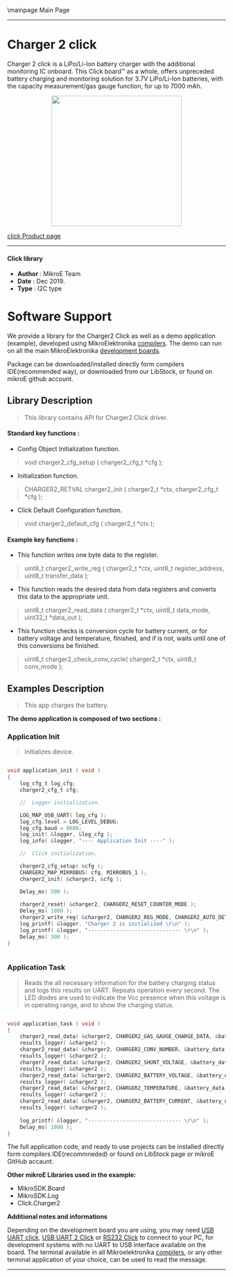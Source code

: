 \mainpage Main Page
 
 

---
# Charger 2 click

Charger 2 click is a LiPo/Li-Ion battery charger with the additional monitoring IC onboard. This Click board™ as a whole, offers unpreceded battery charging and monitoring solution for 3.7V LiPo/Li-Ion batteries, with the capacity measurement/gas gauge function, for up to 7000 mAh.

<p align="center">
  <img src="https://download.mikroe.com/images/click_for_ide/charger2_click.png" height=300px>
</p>

[click Product page](https://www.mikroe.com/charger-2-click)

---


#### Click library 

- **Author**        : MikroE Team
- **Date**          : Dec 2019.
- **Type**          : I2C type


# Software Support

We provide a library for the Charger2 Click 
as well as a demo application (example), developed using MikroElektronika 
[compilers](https:///shop.mikroe.com/compilers). 
The demo can run on all the main MikroElektronika [development boards](https:///shop.mikroe.com/development-boards).

Package can be downloaded/installed directly form compilers IDE(recommended way), or downloaded from our LibStock, or found on mikroE github account. 

## Library Description

> This library contains API for Charger2 Click driver.

#### Standard key functions :

- Config Object Initialization function.
> void charger2_cfg_setup ( charger2_cfg_t *cfg ); 
 
- Initialization function.
> CHARGER2_RETVAL charger2_init ( charger2_t *ctx, charger2_cfg_t *cfg );

- Click Default Configuration function.
> void charger2_default_cfg ( charger2_t *ctx );


#### Example key functions :

- This function writes one byte data to the register.
> uint8_t charger2_write_reg ( charger2_t *ctx, uint8_t register_address, uint8_t transfer_data );
 
- This function reads the desired data from data registers and converts this data to the appropriate unit.
> uint8_t charger2_read_data ( charger2_t *ctx, uint8_t data_mode, uint32_t *data_out );

- This function checks is conversion cycle for battery current, or for battery voltage and temperature, finished, and if is not, waits until one of this conversions be finished.
> uint8_t charger2_check_conv_cycle( charger2_t *ctx, uint8_t conv_mode );

## Examples Description

> This app charges the battery.

**The demo application is composed of two sections :**

### Application Init 

> Initializes device.

```c

void application_init ( void )
{
    log_cfg_t log_cfg;
    charger2_cfg_t cfg;

    //  Logger initialization.

    LOG_MAP_USB_UART( log_cfg );
    log_cfg.level = LOG_LEVEL_DEBUG;
    log_cfg.baud = 9600;
    log_init( &logger, &log_cfg );
    log_info( &logger, "---- Application Init ----" );

    //  Click initialization.

    charger2_cfg_setup( &cfg );
    CHARGER2_MAP_MIKROBUS( cfg, MIKROBUS_1 );
    charger2_init( &charger2, &cfg );

    Delay_ms( 500 );
    
    charger2_reset( &charger2, CHARGER2_RESET_COUNTER_MODE );
    Delay_ms( 1000 );
    charger2_write_reg( &charger2, CHARGER2_REG_MODE, CHARGER2_AUTO_DETECT | CHARGER2_14_BITS_RESOLUTION | CHARGER2_OPERATING_MODE );
    log_printf( &logger, "Charger 2 is initialized \r\n" );
    log_printf( &logger, "------------------------------ \r\n" );
    Delay_ms( 300 );
}
  
```

### Application Task

> Reads the all necessary information for the battery charging status and logs this results on UART.
> Repeats operation every second.
> The LED diodes are used to indicate the Vcc presence when this voltage is in operating range, and to show the charging status.

```c

void application_task ( void )
{
    charger2_read_data( &charger2, CHARGER2_GAS_GAUGE_CHARGE_DATA, &battery_data );
    results_logger( &charger2 );
    charger2_read_data( &charger2, CHARGER2_CONV_NUMBER, &battery_data );
    results_logger( &charger2 );
    charger2_read_data( &charger2, CHARGER2_SHUNT_VOLTAGE, &battery_data );
    results_logger( &charger2 );
    charger2_read_data( &charger2, CHARGER2_BATTERY_VOLTAGE, &battery_data );
    results_logger( &charger2 );
    charger2_read_data( &charger2, CHARGER2_TEMPERATURE, &battery_data );
    results_logger( &charger2 );
    charger2_read_data( &charger2, CHARGER2_BATTERY_CURRENT, &battery_data );
    results_logger( &charger2 );
    
    log_printf( &logger, "------------------------------ \r\n" );
    Delay_ms( 1000 );
}  

```

The full application code, and ready to use projects can be  installed directly form compilers IDE(recommneded) or found on LibStock page or mikroE GitHub accaunt.

**Other mikroE Libraries used in the example:** 

- MikroSDK.Board
- MikroSDK.Log
- Click.Charger2

**Additional notes and informations**

Depending on the development board you are using, you may need 
[USB UART click](https:///shop.mikroe.com/usb-uart-click), 
[USB UART 2 Click](https:///shop.mikroe.com/usb-uart-2-click) or 
[RS232 Click](https:///shop.mikroe.com/rs232-click) to connect to your PC, for 
development systems with no UART to USB interface available on the board. The 
terminal available in all Mikroelektronika 
[compilers](https:///shop.mikroe.com/compilers), or any other terminal application 
of your choice, can be used to read the message.



---

